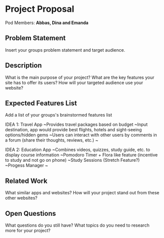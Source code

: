 # Project Proposal

Pod Members: **Abbas, Dina and Emanda**

## Problem Statement

Insert your groups problem statement and target audience.

## Description

What is the main purpose of your project? What are the key features your site has to offer its users? How will your targeted audience use your website?

## Expected Features List

Add a list of your groups's brainstormed features list

IDEA 1: Travel App
~Provides travel packages based on budget
~Input destination, app would provide best flights, hotels and sight-seeing options/hidden gems
~Users can interact with other users by comments in a forum (share their thoughts, reviews, etc.)
~

IDEA 2: Education App
~Combines videos, quizzes, study guide, etc. to display course information
~Pomodoro Timer + Flora like feature (incentive to study and not go on phone)
~Study Sessions (Stretch Feature?)
~Progess Manager
~

## Related Work

What similar apps and websites? How will your project stand out from these other websites?

## Open Questions

What questions do you still have? What topics do you need to research more for your project?
